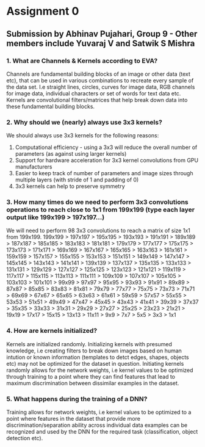 # Assignment 0

## Submission by Abhinav Pujahari, Group 9 - Other members include Yuvaraj V and Satwik S Mishra

### 1. What are Channels & Kernels according to EVA?
Channels are fundamental building blocks of an image or other data (text etc), that can be used in various combinations to recreate every sample of the data set. I.e straight lines, circles, curves for image data, RGB channels for image data, individual characters or set of words for text data etc.
Kernels are convolutional filters/matrices that help break down data into these fundamental building blocks.

### 2. Why should we (nearly) always use 3x3 kernels?
We should always use 3x3 kernels for the following reasons:
1. Computational efficiency - using a 3x3 will reduce the overall number of parameters (as against using larger kernels)
2. Support for hardware acceleration for 3x3 kernel convolutions from GPU manufacturers
3. Easier to keep track of number of parameters and image sizes through multiple layers (with stride of 1 and padding of 0)
4. 3x3 kernels can help to preserve symmetry

### 3. How many times do we need to perform 3x3 convolutions operations to reach close to 1x1 from 199x199 (type each layer output like 199x199 > 197x197...)
We will need to perform 98 3x3 convolutions to reach a matrix of size 1x1 from 199x199.
199x199 > 197x197 > 195x195 > 193x193 > 191x191 > 189x189 > 187x187 > 185x185 > 183x183 > 181x181 >
179x179 > 177x177 > 175x175 > 173x173 > 171x171 > 169x169 > 167x167 > 165x165 > 163x163 > 161x161 >
159x159 > 157x157 > 155x155 > 153x153 > 151x151 > 149x149 > 147x147 > 145x145 > 143x143 > 141x141 >
139x139 > 137x137 > 135x135 > 133x133 > 131x131 > 129x129 > 127x127 > 125x125 > 123x123 > 121x121 >
119x119 > 117x117 > 115x115 > 113x113 > 111x111 > 109x109 > 107x107 > 105x105 > 103x103 > 101x101 >
99x99 > 97x97 > 95x95 > 93x93 > 91x91 > 89x89 > 87x87 > 85x85 > 83x83 > 81x81 >
79x79 > 77x77 > 75x75 > 73x73 > 71x71 > 69x69 > 67x67 > 65x65 > 63x63 > 61x61 >
59x59 > 57x57 > 55x55 > 53x53 > 51x51 > 49x49 > 47x47 > 45x45 > 43x43 > 41x41 >
39x39 > 37x37 > 35x35 > 33x33 > 31x31 > 29x29 > 27x27 > 25x25 > 23x23 > 21x21 >
19x19 > 17x17 > 15x15 > 13x13 > 11x11 > 9x9 > 7x7 > 5x5 > 3x3 > 1x1


### 4. How are kernels initialized? 
Kernels are initialized randomly. Initializing kernels with presumed knowledge, i.e creating filters to break down images based on human intution or known information (templates to detct edges, shapes, objects etc) may not be optimized for the dataset in question. Initiating kernels randomly allows for the network weights, i.e kernel values to be optimized through training to a point where they can find features that lead to maximum discrimination between dissimilar examples in the dataset.

### 5. What happens during the training of a DNN?
Training allows for network weights, i.e kernel values to be optimized to a point where features in the dataset that provide more discrimination/separation ability across individual data examples can be recognized and used by the DNN for the required task (classification, object detection etc).

